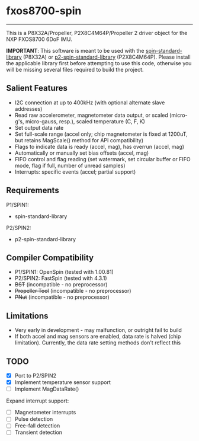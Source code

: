 # fxos8700-spin 
---------------

This is a P8X32A/Propeller, P2X8C4M64P/Propeller 2 driver object for the NXP FXOS8700 6DoF IMU.

**IMPORTANT**: This software is meant to be used with the [spin-standard-library](https://github.com/avsa242/spin-standard-library) (P8X32A) or [p2-spin-standard-library](https://github.com/avsa242/p2-spin-standard-library) (P2X8C4M64P). Please install the applicable library first before attempting to use this code, otherwise you will be missing several files required to build the project.

## Salient Features

* I2C connection at up to 400kHz (with optional alternate slave addresses)
* Read raw accelerometer, magnetometer data output, or scaled (micro-g's, micro-gauss, resp.), scaled temperature (C, F, K)
* Set output data rate
* Set full-scale range (accel only; chip magnetometer is fixed at 1200uT, but retains MagScale() method for API compatibility)
* Flags to indicate data is ready (accel, mag), has overrun (accel, mag)
* Automatically or manually set bias offsets (accel, mag)
* FIFO control and flag reading (set watermark, set circular buffer or FIFO mode, flag if full, number of unread samples)
* Interrupts: specific events (accel; partial support)

## Requirements

P1/SPIN1:
* spin-standard-library

P2/SPIN2:
* p2-spin-standard-library

## Compiler Compatibility

* P1/SPIN1: OpenSpin (tested with 1.00.81)
* P2/SPIN2: FastSpin (tested with 4.3.1)
* ~~BST~~ (incompatible - no preprocessor)
* ~~Propeller Tool~~ (incompatible - no preprocessor)
* ~~PNut~~ (incompatible - no preprocessor)

## Limitations

* Very early in development - may malfunction, or outright fail to build
* If both accel and mag sensors are enabled, data rate is halved (chip limitation). Currently, the data rate setting methods don't reflect this

## TODO

- [x] Port to P2/SPIN2
- [x] Implement temperature sensor support
- [ ] Implement MagDataRate()

Expand interrupt support:
- [ ] Magnetometer interrupts
- [ ] Pulse detection
- [ ] Free-fall detection
- [ ] Transient detection
